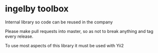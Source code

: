 # ingelby toolbox

Internal library so code can be reused in the company

Please make pull requests into master, so as not to break anything and tag every release.

To use most aspects of this library it must be used with Yii2
